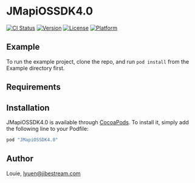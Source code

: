 # JMapiOSSDK4.0

[![CI Status](http://img.shields.io/travis/Louie/JMapiOSSDK4.0.svg?style=flat)](https://travis-ci.org/Louie/JMapiOSSDK4.0)
[![Version](https://img.shields.io/cocoapods/v/JMapiOSSDK4.0.svg?style=flat)](http://cocoapods.org/pods/JMapiOSSDK4.0)
[![License](https://img.shields.io/cocoapods/l/JMapiOSSDK4.0.svg?style=flat)](http://cocoapods.org/pods/JMapiOSSDK4.0)
[![Platform](https://img.shields.io/cocoapods/p/JMapiOSSDK4.0.svg?style=flat)](http://cocoapods.org/pods/JMapiOSSDK4.0)

## Example

To run the example project, clone the repo, and run `pod install` from the Example directory first.

## Requirements

## Installation

JMapiOSSDK4.0 is available through [CocoaPods](http://cocoapods.org). To install
it, simply add the following line to your Podfile:

```ruby
pod "JMapiOSSDK4.0"
```

## Author

Louie, lyuen@jibestream.com
